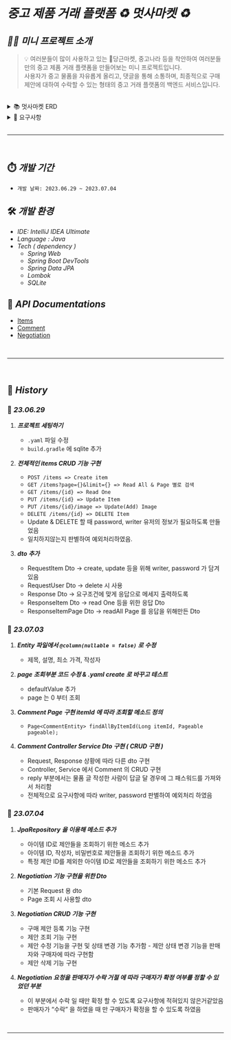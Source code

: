 # _중고 제품 거래 플랫폼 ♻️ 멋사마켓 ♻️_

## **_💁🏻‍ 미니 프로젝트 소개_**

> 💡 여러분들이 많이 사용하고 있는 🥕당근마켓, 중고나라 등을 착안하여  여러분들만의 중고 제품 거래 플랫폼을 만들어보는 미니 프로젝트입니다.  
> 사용자가 중고 물품을 자유롭게 올리고, 댓글을 통해 소통하며,  최종적으로 구매 제안에 대하여 수락할 수 있는 형태의 중고 거래 플랫폼의 백엔드 서비스입니다.

<br>
<details>
<summary>📚 멋사마켓 ERD</summary>
<div markdown="1">       

![erd1](https://github.com/likelion-backend-5th/MiniProject_Basic_KimDohun/assets/80811887/e2b00234-8bd2-43fa-a7b2-9f14219afb96)

</div>
</details>
<details>
<summary>📌 요구사항</summary>
<div markdown="1">       

<aside>
<h2>💡 DAY 1️⃣ 6/29 중고 물품 관리</h2>  

1. 누구든지 중고 거래를 목적으로 물품에 대한 정보를 등록할 수 있다.
    1. 이때 반드시 포함되어야 하는 내용은 **제목, 설명, 최소 가격, 작성자**이다.
    2. 또한 사용자가 물품을 등록할 때, 비밀번호 항목을 추가해서 등록한다.
    3. 최초로 물품이 등록될 때, 중고 물품의 상태는 **판매중** 상태가 된다.
2. 등록된 물품 정보는 누구든지 열람할 수 있다.
    1. 페이지 단위 조회가 가능하다.
    2. 전체 조회, 단일 조회 모두 가능하다.
3. 등록된 물품 정보는 수정이 가능하다.
    1. 이때, 물품이 등록될 때 추가한 비밀번호를 첨부해야 한다.
4. 등록된 물품 정보에 이미지를 첨부할 수 있다.
    1. 이때, 물품이 등록될 때 추가한 비밀번호를 첨부해야 한다.
    2. 이미지를 관리하는 방법은 자율이다.
5. 등록된 물품 정보는 삭제가 가능하다.
    1. 이때, 물품이 등록될 때 추가한 비밀번호를 첨부해야 한다.
</aside>

<aside>
<h2>💡 DAY 2️⃣ 7/3 중고 물품 댓글</h2>  

1. 등록된 물품에 대한 질문을 위하여 댓글을 등록할 수 있다.
    1. 이때 반드시 포함되어야 하는 내용은 **대상 물품, 댓글 내용, 작성자**이다.
    2. 또한 댓글을 등록할 때, 비밀번호 항목을 추가해서 등록한다.
2. 등록된 댓글은 누구든지 열람할 수 있다.
    1. 페이지 단위 조회가 가능하다.
3. 등록된 댓글은 수정이 가능하다.
    1. 이때, 댓글이 등록될 때 추가한 비밀번호를 첨부해야 한다.
4. 등록된 댓글은 삭제가 가능하다.
    1. 이때, 댓글이 등록될 때 추가한 비밀번호를 첨부해야 한다.
5. 댓글에는 초기에 비워져 있는 **답글** 항목이 존재한다.
    1. 만약 댓글이 등록된 대상 물품을 등록한 사람일 경우, 물품을 등록할 때 사용한 비밀번호를 첨부할 경우 답글 항목을 수정할 수 있다.
    2. 답글은 댓글에 포함된 공개 정보이다.
</aside>

<aside>
<h2>💡 DAY 3️⃣ 7/4 구매 제안</h2>  

1. 등록된 물품에 대하여 구매 제안을 등록할 수 있다.
    1. 이때 반드시 포함되어야 하는 내용은 **대상 물품, 제안 가격, 작성자**이다.
    2. 또한 구매 제안을 등록할 때, 비밀번호 항목을 추가해서 등록한다.
    3. 구매 제안이 등록될 때, 제안의 상태는 **제안** 상태가 된다.
2. 구매 제안은 대상 물품의 주인과 등록한 사용자만 조회할 수 있다.
    1. 대상 물품의 주인은, 대상 물품을 등록할 때 사용한 **작성자와 비밀번호**를 첨부해야 한다. 이때 물품에 등록된 모든 구매 제안이 확인 가능하다. 페이지 기능을 지원한다.
    2. 등록한 사용자는, 조회를 위해서 자신이 사용한 **작성자와 비밀번호**를 첨부해야 한다. 이때 자신이 등록한 구매 제안만 확인이 가능하다. 페이지 기능을 지원한다.
3. 등록된 제안은 수정이 가능하다.
    1. 이때, 제안이 등록될때 추가한 **작성자와 비밀번호**를 첨부해야 한다.
4. 등록된 제안은 삭제가 가능하다.
    1. 이때, 제안이 등록될때 추가한 **작성자와 비밀번호**를 첨부해야 한다.
5. 대상 물품의 주인은 구매 제안을 수락할 수 있다.
    1. 이를 위해서 제안의 대상 물품을 등록할 때 사용한 **작성자와 비밀번호**를 첨부해야 한다.
    2. 이때 구매 제안의 상태는 **수락**이 된다.
6. 대상 물품의 주인은 구매 제안을 거절할 수 있다.
    1. 이를 위해서 제안의 대상 물품을 등록할 때 사용한 **작성자와 비밀번호**를 첨부해야 한다.
    2. 이때 구매 제안의 상태는 **거절**이 ****된다.
7. 구매 제안을 등록한 사용자는, 자신이 등록한 제안이 수락 상태일 경우, 구매 확정을 할 수 있다.
    1. 이를 위해서 제안을 등록할 때 사용한 **작성자와 비밀번호**를 첨부해야 한다.
    2. 이때 구매 제안의 상태는 **확정** 상태가 된다.
    3. 구매 제안이 확정될 경우, 대상 물품의 상태는 **판매 완료**가 된다.
    4. 구매 제안이 확정될 경우, 확정되지 않은 다른 구매 제안의 상태는 모두 **거절**이 된다.
</aside>

</div>
</details>

<br>

---  
<br>

## ⏱️ _개발 기간_

- `개발 날짜: 2023.06.29 ~ 2023.07.04`

## 🛠️ _개발 환경_

- _IDE: IntelliJ IDEA Ultimate_
- _Language : Java_
- _Tech ( dependency )_
    - _Spring Web_
    - _Spring Boot DevTools_
    - _Spring Data JPA_
    - _Lombok_
    - _SQLite_

## 📮 _API Documentations_

   - [Items](https://documenter.getpostman.com/view/28054685/2s93zE3fGy)
   - [Comment](https://documenter.getpostman.com/view/28054685/2s93zE3fGz)
   - [Negotiation](https://documenter.getpostman.com/view/28054685/2s93zE3fGt#intro)

<br>

---  
<br>

## 🔄 _History_

### 📅 _23.06.29_

   1. _**프로젝트 세팅하기**_
      - `.yaml` 파일 수정
      - `build.gradle` 에 sqlite 추가


   2. **_전체적인 items CRUD 기능 구현_**
      - `POST /items => Create item`
      - `GET /items?page={}&limit={} => Read All & Page 별로 검색`
      - `GET /items/{id} => Read One`
      - `PUT /items/{id} => Update Item`
      - `PUT /items/{id}/image => Update(Add) Image`
      - `DELETE /items/{id} => DELETE Item`
      - Update & DELETE 할 때 password, writer 유저의 정보가 필요하도록 만들었음
      - 일치하지않는지 판별하여 예외처리하였음.


   3. **_dto 추가_**
      - RequestItem Dto -> create, update 등을 위해 writer, password 가 담겨있음
      - RequestUser Dto -> delete 시 사용
      - Response Dto -> 요구조건에 맞게 응답으로 메세지 출력하도록
      - ResponseItem Dto -> read One 등을 위한 응답 Dto
      - ResponseItemPage Dto -> readAll Page 를 응답을 위해만든 Dto

### 📅 _**23.07.03**_

   1. **_Entity 파일에서 `@column(nullable = false)` 로 수정_**
      - 제목, 설명, 최소 가격, 작성자
   
   
   2. **_page 조회부분 코드 수정 & .yaml create 로 바꾸고 테스트_**
      - defaultValue 추가
      - page 는 0 부터 조회
   
   
   3. **_Comment Page 구현 itemId 에 따라 조회할 메소드 정의_**
      - `Page<CommentEntity> findAllByItemId(Long itemId, Pageable pageable);`
   
   
   4. **_Comment Controller Service Dto 구현 ( CRUD 구현 )_**
      - Request, Response 상황에 따라 다른 dto 구현
      - Controller, Service 에서 Comment 의 CRUD 구현
      - reply 부분에서는 물품 글 작성한 사람이 답글 달 경우에 그 패스워드를 가져와서 처리함
      - 전체적으로 요구사항에 따라 writer, password 판별하여 예외처리 하였음
   
   
### 📅 **_23.07.04_**

   1. **_JpaRepository 을 이용해 메소드 추가_**
      - 아이템 ID로 제안들을 조회하기 위한 메소드 추가
      - 아이템 ID, 작성자, 비밀번호로 제안들을 조회하기 위한 메소드 추가
      - 특정 제안 ID를 제외한 아이템 ID로 제안들을 조회하기 위한 메소드 추가
   
   
   2. _**Negotiation 기능 구현을 위한 Dto**_
      - 기본 Request 용 dto
      - Page 조회 시 사용할 dto
   
   
   3. **_Negotiation CRUD 기능 구현_**
      - 구매 제안 등록 기능 구현
      - 제안 조회 기능 구현
      - 제안 수정 기능을 구현 및 상태 변경 기능 추가함
            - 제안 상태 변경 기능을 판매자와 구매자에 따라 구현함
      - 제안 삭제 기능 구현
   
   
   4. **_Negotiation 요청을 판매자가 수락 거절 에 따라 구매자가 확정 여부를 정할 수 있었던 부분_**
      - 이 부분에서 수락 일 때만 확정 할 수 있도록 요구사항에 적혀있지 않은거같았음
      - 판매자가 “수락” 을 하였을 때 만 구매자가 확정을 할 수 있도록 하였음

<br>

---  
<br>